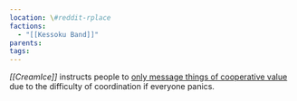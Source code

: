```yaml
---
location: \#reddit-rplace
factions:
  - "[[Kessoku Band]]"
parents: 
tags: 
---
```

*[[CreamIce]]* instructs people to [only message things of cooperative value](https://discord.com/channels/1093664259273130084/1131230952119615600/1131577837539840110) due to the difficulty of coordination if everyone panics.
